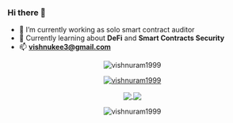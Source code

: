 ### Hi there 👋

<!--
**vishnuram1999/vishnuram1999** is a ✨ _special_ ✨ repository because its `README.md` (this file) appears on your GitHub profile.

Here are some ideas to get you started:

- 🔭 I’m currently working on ...
- 🌱 I’m currently learning ...
- 👯 I’m looking to collaborate on ...
- 🤔 I’m looking for help with ...
- 💬 Ask me about ...
- 📫 How to reach me: ...
- 😄 Pronouns: ...
- ⚡ Fun fact: ...
-->

- 🔭 I’m currently working as solo smart contract auditor
- 🌱 Currently learning about **DeFi** and **Smart Contracts Security**
- 📫 **vishnukee3@gmail.com**

<p align="center">
<img src="https://komarev.com/ghpvc/?username=vishnuram1999&label=Views&color=lightgrey&style=flat-square" alt="vishnuram1999" /> 
</p>
<p align="center">
<a href="https://github.com/ryo-ma/github-profile-trophy"><img src="https://github-profile-trophy.vercel.app/?username=vishnuram1999&rank=SECRET,SSS,SS,S,AAA,AA&theme=radical&no-bg=true&no-frame=true&column=4" alt="vishnuram1999" /></a> 
</p>
<p align="center">
<a href="https://github.com/anuraghazra/github-readme-stats">
  <img align="center" src="https://github-readme-stats.vercel.app/api?username=vishnuram1999&theme=omni&show_icons=true&count_private=true&hide_border=true" />
</a>
<a href="https://github.com/anuraghazra/github-readme-stats">
  <img align="center" src="https://github-readme-stats.vercel.app/api/top-langs/?username=vishnuram1999&layout=compact&langs_count=8&theme=omni&hide_border=true" />
</a>
</p>
<p align="center">
<img align="center" src="https://github-readme-streak-stats.herokuapp.com/?user=vishnuram1999&theme=omni&hide_border=true" alt="vishnuram1999" />
</p>
